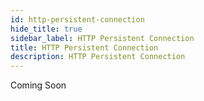```yaml
---
id: http-persistent-connection
hide_title: true
sidebar_label: HTTP Persistent Connection
title: HTTP Persistent Connection
description: HTTP Persistent Connection
---
```


Coming Soon
